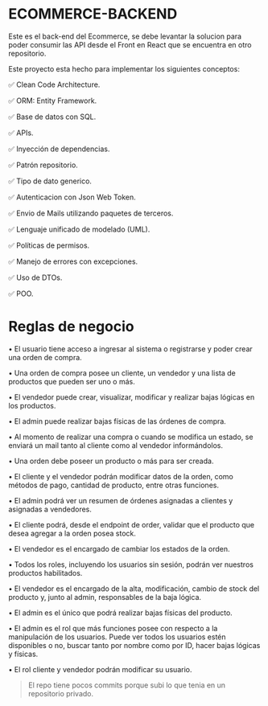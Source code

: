 # ECOMMERCE-BACKEND
Este es el back-end del Ecommerce, se debe levantar la solucion para poder consumir las API desde el Front en React que se encuentra en otro repositorio.

Este proyecto esta hecho para implementar los siguientes conceptos:

✅ Clean Code Architecture.

✅ ORM: Entity Framework.

✅ Base de datos con SQL.

✅ APIs.

✅ Inyección de dependencias.

✅ Patrón repositorio.

✅ Tipo de dato generico.

✅ Autenticacion con Json Web Token.

✅ Envio de Mails utilizando paquetes de terceros.

✅ Lenguaje unificado de modelado (UML).

✅ Políticas de permisos.

✅ Manejo de errores con excepciones.

✅ Uso de DTOs.

✅ POO.

# Reglas de negocio

• El usuario tiene acceso a ingresar al sistema o registrarse y poder crear una orden de compra.

• Una orden de compra posee un cliente, un vendedor y una lista de productos que pueden ser uno o más.

• El vendedor puede crear, visualizar, modificar y realizar bajas lógicas en los productos.

• El admin puede realizar bajas físicas de las órdenes de compra.

• Al momento de realizar una compra o cuando se modifica un estado, se enviará un mail tanto al cliente como al vendedor informándolos.

• Una orden debe poseer un producto o más para ser creada.

• El cliente y el vendedor podrán modificar datos de la orden, como métodos de pago, cantidad de producto, entre otras funciones.

• El admin podrá ver un resumen de órdenes asignadas a clientes y asignadas a vendedores.

• El cliente podrá, desde el endpoint de order, validar que el producto que desea agregar a la orden posea stock.

• El vendedor es el encargado de cambiar los estados de la orden.

• Todos los roles, incluyendo los usuarios sin sesión, podrán ver nuestros productos habilitados.

• El vendedor es el encargado de la alta, modificación, cambio de stock del producto y, junto al admin, responsables de la baja lógica.

• El admin es el único que podrá realizar bajas físicas del producto.

• El admin es el rol que más funciones posee con respecto a la manipulación de los usuarios. Puede ver todos los usuarios estén disponibles o no, buscar tanto por nombre como por ID, hacer bajas lógicas y físicas.

• El rol cliente y vendedor podrán modificar su usuario.


>El repo tiene pocos commits porque subi lo que tenia en un repositorio privado.
